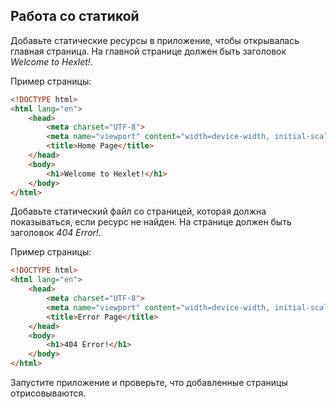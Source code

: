 ## Работа со статикой

Добавьте статические ресурсы в приложение, чтобы открывалась главная страница. На главной странице должен быть заголовок *Welcome to Hexlet!*.

Пример страницы:

```html
<!DOCTYPE html>
<html lang="en">
    <head>
        <meta charset="UTF-8">
        <meta name="viewport" content="width=device-width, initial-scale=1.0">
        <title>Home Page</title>
    </head>
    <body>
        <h1>Welcome to Hexlet!</h1>
    </body>
</html>
```

Добавьте статический файл со страницей, которая должна показываться, если ресурс не найден. На странице должен быть заголовок *404 Error!*.

Пример страницы:

```html
<!DOCTYPE html>
<html lang="en">
    <head>
        <meta charset="UTF-8">
        <meta name="viewport" content="width=device-width, initial-scale=1.0">
        <title>Error Page</title>
    </head>
    <body>
        <h1>404 Error!</h1>
    </body>
</html>
```

Запустите приложение и проверьте, что добавленные страницы отрисовываются.
